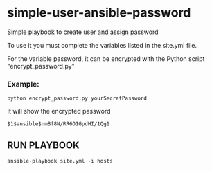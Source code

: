 # simple-user-ansible-password
Simple playbook to create user and assign password

To use it you must complete the variables listed in the site.yml file.


For the variable password, it can be encrypted with the Python script "encrypt_password.py"

### Example:

```
python encrypt_password.py yourSecretPassword

```

It will show the encrypted password

```
$1$ansible$nmBf8N/RR6O1GpdHI/1Qg1
```

## RUN PLAYBOOK

```
ansible-playbook site.yml -i hosts
```
